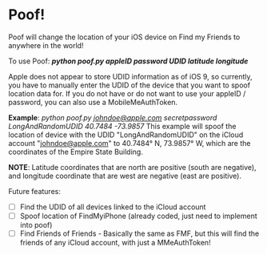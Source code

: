 # Poof!
Poof will change the location of your iOS device on Find my Friends to anywhere in the world!

To use Poof: ***python poof.py appleID password UDID latitude longitude***

Apple does not appear to store UDID information as of iOS 9, so currently, you have to manually enter the UDID of the device that you want to spoof location data for. If you do not have or do not want to use your appleID / password, you can also use a MobileMeAuthToken.

**Example**: *python poof.py johndoe@apple.com secretpassword LongAndRandomUDID 40.7484 -73.9857*
This example will spoof the location of device with the UDID "LongAndRandomUDID" on the iCloud account "johndoe@apple.com" to 40.7484° N, 73.9857° W, which are the coordinates of the Empire State Building.

**NOTE**: Latitude coordinates that are north are positive (south are negative), and longitude coordinate that are west are negative (east are positive).

Future features: 
- [ ] Find the UDID of all devices linked to the iCloud account 
- [ ] Spoof location of FindMyiPhone (already coded, just need to implement into poof)
- [ ] Find Friends of Friends - Basically the same as FMF, but this will find the friends of any iCloud account, with just a MMeAuthToken!
